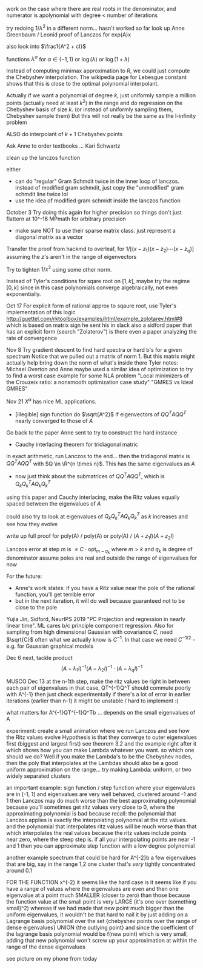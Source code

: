 work on the case where there are real roots in the denominator, and numerator is apolynomial with degree < number of iterations

try redoing $1/\lambda^2$ in a different norm... hasn't worked so far
look up Anne Greenbaum / Leonid proof of Lanczos for exp(A)x

also look into $\frac1{A^2 + cI}$

functions $\lambda^{\alpha}$ for $\alpha \in (-1,1)$ or $\log(\lambda)$ or $\log(1+\lambda)$

Instead of computing minimax approximation to $R$, we could just compute the Chebyshev interpolation. The wikipedia page for Lebesgue constant shows that this is close to the optimal polynomial interpolant. 

Actually if we want a polynomial of degree $k$, just uniformly sample a million points (actually need at least $k^2$) in the range and do regression on the Chebyshev basis of size $k$.
(or instead of uniformly sampling them, Chebyshev sample them)
But this will not really be the same as the l-infinity problem

ALSO do interpolant of $k+1$ Chebyshev points 

Ask Anne to order textbooks ... Kari Schwartz

clean up the lanczos function

either
- can do "regular" Gram Schmdit twice in the inner loop of lanczos. instead of modified gram schmdit, just copy the "unmodified" gram schmdit line twice lol
- use the idea of modified gram schmidt inside the lanczos function

October 3
Try doing this again for higher precision so things don't just flattern at 10^-16
MPmath for arbitrary precision
- make sure NOT to use their sparse matrix class. just represent a diagonal matrix as a vector

Transfer the proof from hackmd to overleaf, for $1/[(x-z_1)(x-z_2)\cdots(x-z_q)]$
assuming the $z$'s aren't in the range of eigenvectors

Try to tighten $1/x^2$ using some other norm. 

Instead of Tyler's conditions for sqare root on $[1, k]$, maybe try the regime $[0, k]$ since in this case polynomials converge algebraically, not even exponentially.

Oct 17
For explicit form of rational approx to sqaure root, use Tyler's implementation of this logic
http://guettel.com/rktoolbox/examples/html/example_zolotarev.html#8
which is based on matrix sign
he sent his in slack
also a sidford paper that has an explicit form (search "Zolaterov")
is there even a paper analyzing the rate of convergence

Nov 8
Try gradient descent to find hard spectra or hard b's for a given spectrum
Notice that we pulled out a matrix of norm 1. But this matrix might actually help bring down the norm of what's inside there
Tyler notes:
Michael Overton and Anne maybe used a similar idea of optimization to try to find a worst case example for some NLA problem
"Local minimizers of the Crouzeix ratio: a nonsmooth optimization case study"
"GMRES vs Ideal GMRES"

Nov 21
$X^{\alpha}$ has nice ML applications. 
- [illegible] sign function do $\sqrt{A^2}$
If eigenvectors of $QQ^TAQQ^T$ nearly converged to those of $A$

Go back to the paper Anne sent to try to construct the hard instance
- Cauchy interlacing theorem for tridiagonal matric

in exact arithmetic, run Lanczos to the end... then the tridiagonal matrix is $QQ^TAQQ^T$ with $Q \in \R^{n \times n}$. This has the same eigenvalues as $A$
- now just think about the submatrices of $QQ^TAQQ^T$, which is $Q_k Q_k^T A Q_k Q_k^T$

using this paper and Cauchy interlacing, make the Ritz values equally spaced between the eigenvalues of $A$

could also try to look at eigenvalues of $Q_k Q_k^T A Q_k Q_k^T$ as $k$ increases and see how they evolve

write up full proof for poly(A) / poly(A) or poly(A) / $(A+z_1I)(A+z_2I)$

Lanczos error at step $m$ is $\leq C \cdot \mathrm{opt}_{m - q_k}$ where $m > k$ and $q_k$ is degree of denominator
assume poles are real and outside the range of eigenvalues for now

For the future:
- Anne's work states: if you have a Ritz value near the pole of the rational function, you'll get terrible error
- but in the next iteration, it will do well because guaranteed not to be close to the pole

Yujia Jin, Sidford, NeurIPS 2019
"PC Projection and regression in nearly linear time".
ML cares b/c principle component regression. Also for sampling from high dimensional Gaussian with covariance $C$, need $\sqrt{C}$
often what we actually know is $C^{-1}$. In that case we need $C^{-1/2}$ - e.g. for Gaussian graphical models

Dec 6
next, tackle product
$$(A - \lambda_1I)^{-1}(A - \lambda_2I)^{-1}\cdot (A - \lambda_qI)^{-1}$$

MUSCO Dec 13
at the n-1th step, make the ritz values be right in between each pair of eigenvalues
in that case, QT^{-1}Q^T should commute poorly with A^{-1}
then just check experimentally if there's a lot of error in earlier iterations (earlier than n-1)
it might be unstable / hard to implement :(

what matters for A^{-1}QT^{-1}Q^Tb ... depends on the small eigenvalues of A

experiment:
create a small animation where we run Lanczos and see how the Ritz values evolve
Hypothesis is that they converge to outer eigenvalues first (biggest and largest first)
see theorem 3.2
and the example right after it which shows how 
you can make Lambda whatever you want. so which one should we do?
Well if you make the Lambda's to be the Chebyshev nodes, then the poly that interpolates at the Lambdas should also be a good uniform approximation on the range...
try making Lambda: uniform, or two widely separated clusters

an important example:
sign function / step function where your eigenvalues are in [-1, 1]
and eigenvalues are very well behaved, clustered around -1 and 1
then Lanczos may do much worse than the best approximating polynomial
because you'll sometimes get ritz values very close to 0, where the approximating polynomial is bad
because recall: the polynomial that Lanczos applies is exactly the interpolating polynomial at the ritz values. and the polynomial that interpolates ritz values will be much worse than that which interpolates the real values because the ritz values include points near zero, where the steep step is. if all your interpolating points are near -1 and 1 then you can approximate step function with a low degree polynomial


another example spectrum that could be hard for A^{-2}b
a few eigenvalues that are big, say in the range 1,2
one cluster that's *very* tightly concentrated around 0.1


FOR THE FUNCTION x^{-2}
it seems like the hard case is
it seems like if you have a range of values where the eigenvalues are even
and then one eigenvalue at a point much SMALLER (closer to zero) than those
because the function value at the small point is very LARGE (it's one over (something small)^2)
whereas if we had made that new point much bigger than the uniform eigenvalues,
it wouldn't be that hard to nail it by just adding on a Lagrange basis polynomial over the set {chebyshev points over the range of dense eigenvalues} UNION {the outlying point}
and since the coefficient of the lagrange basis polynomial would be f(new point) which is very small, adding that new polynomial won't screw up your approximation at within the range of the dense eigenvalues

see picture on my phone from today